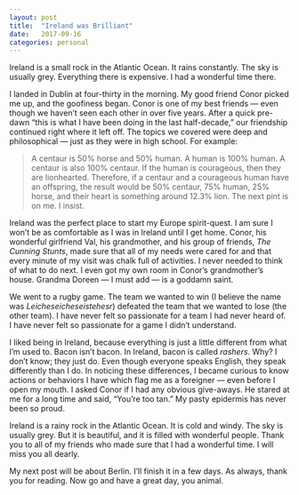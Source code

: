 ```yaml
---
layout: post
title:  "Ireland was Brilliant"
date:   2017-09-16
categories: personal
---
```


Ireland is a small rock in the Atlantic Ocean. It rains constantly. The sky is usually grey. Everything there is expensive. I had a wonderful time there.

I landed in Dublin at four-thirty in the morning. My good friend Conor picked me up, and the goofiness began. Conor is one of my best friends — even though we haven’t seen each other in over five years. After a quick pre-dawn “this is what I have been doing in the last half-decade,” our friendship continued right where it left off. The topics we covered were deep and philosophical — just as they were in high school. For example:
> A centaur is 50% horse and 50% human. A human is 100% human. A centaur is also 100% centaur. If the human is courageous, then they are lionhearted. Therefore, if a centaur and a courageous human have an offspring, the result would be 50% centaur, 75% human, 25% horse, and their heart is something around 12.3% lion. The next pint is on me. I insist.

Ireland was the perfect place to start my Europe spirit-quest. I am sure I won’t be as comfortable as I was in Ireland until I get home. Conor, his wonderful girlfriend Val, his grandmother, and his group of friends, *The Cunning Stunts*, made sure that all of my needs were cared for and that every minute of my visit was chalk full of activities. I never needed to think of what to do next. I even got my own room in Conor’s grandmother’s house. Grandma Doreen — I must add — is a goddamn saint.

We went to a rugby game. The team we wanted to win (I believe the name was *Leicheseicheseistehesr*) defeated the team that we wanted to lose (the other team). I have never felt so passionate for a team I had never heard of. I have never felt so passionate for a game I didn’t understand.

I liked being in Ireland, because everything is just a little different from what I’m used to. Bacon isn’t bacon. In Ireland, bacon is called *rashers*. Why? I don’t know; they just do. Even though everyone speaks English, they speak differently than I do. In noticing these differences, I became curious to know actions or behaviors I have which flag me as a foreigner — even before I open my mouth. I asked Conor if I had any obvious give-aways. He stared at me for a long time and said, “You’re too tan.” My pasty epidermis has never been so proud.

Ireland is a rainy rock in the Atlantic Ocean. It is cold and windy. The sky is usually grey. But it is beautiful, and it is filled with wonderful people. Thank you to all of my friends who made sure that I had a wonderful time. I will miss you all dearly.

My next post will be about Berlin. I’ll finish it in a few days. As always, thank you for reading. Now go and have a great day, you animal.
